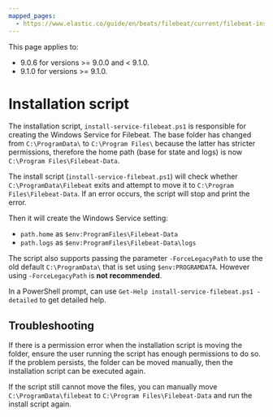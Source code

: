 ```yaml
---
mapped_pages:
  - https://www.elastic.co/guide/en/beats/filebeat/current/filebeat-installation-script.html
---
```


This page applies to:
 - 9.0.6 for versions >= 9.0.0 and < 9.1.0.
 - 9.1.0 for versions >= 9.1.0.

# Installation script
The installation script, `install-service-filebeat.ps1` is responsible
for creating the Windows Service for Filebeat. The
base folder has changed from `C:\ProgramData\` to  `C:\Program Files\`
because the latter has stricter permissions, therefore the home path
(base for state and logs) is now `C:\Program Files\Filebeat-Data`.

The install script (`install-service-filebeat.ps1`) will check whether
`C:\ProgramData\Filebeat` exits and attempt to move it to `C:\Program Files\Filebeat-Data`.
If an error occurs, the script will stop and print the error.

Then it will create the Windows Service setting:
 - `path.home` as `$env:ProgramFiles\Filebeat-Data`
 - `path.logs` as `$env:ProgramFiles\Filebeat-Data\logs`

The script also supports passing the parameter `-ForceLegacyPath` to
use the old default `C:\ProgramData\` that is set using
`$env:PROGRAMDATA`. However using `-ForceLegacyPath` is **not
recommended**.

In a PowerShell prompt, can use `Get-Help install-service-filebeat.ps1
-detailed` to get detailed help.

## Troubleshooting
If there is a permission error when the installation script is moving
the folder, ensure the user running the script has enough permissions
to do so. If the problem persists, the folder can be moved manually,
then the installation script can be executed again.

If the script still cannot move the files, you can manually move
`C:\ProgramData\filebeat` to `C:\Program Files\Filebeat-Data`
and run the install script again.
